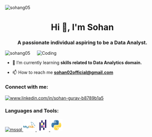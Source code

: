 <p align="left"> <img src="file:///C:/Users/sohan/Downloads/Navy%20Blue%20Geometric%20Technology%20LinkedIn%20Banner.mp4" alt="sohang05" /> </p>
<h1 align="center">Hi 👋, I'm Sohan</h1>
<h3 align="center">A passionate individual aspiring to be a Data Analyst.</h3>
<img align="right" alt="Coding" width="400" src="[https://encrypted-tbn0.gstatic.com/images?q=tbn:ANd9GcRvHYt1tGD3h3Y6O-Xh7wnvGwWYeU41arCvBA&usqp=CAU](https://i.pinimg.com/originals/e0/41/82/e04182f6094f2764001c1df50b6a2971.gif)"

<p align="left"> <img src="https://komarev.com/ghpvc/?username=sohang05&label=Profile%20views&color=0e75b6&style=flat" alt="sohang05" /> </p>

- 🌱 I’m currently learning **skills related to Data Analytics domain.**

- 📫 How to reach me **sohan02official@gmail.com**

<h3 align="left">Connect with me:</h3>
<p align="left">
<a href="https://linkedin.com/in/www.linkedin.com/in/sohan-gurav-b8789b1a5" target="blank"><img align="center" src="https://raw.githubusercontent.com/rahuldkjain/github-profile-readme-generator/master/src/images/icons/Social/linked-in-alt.svg" alt="www.linkedin.com/in/sohan-gurav-b8789b1a5" height="30" width="40" /></a>
</p>

<h3 align="left">Languages and Tools:</h3>
<p align="left"> <a href="https://www.microsoft.com/en-us/sql-server" target="_blank" rel="noreferrer"> <img src="https://www.svgrepo.com/show/303229/microsoft-sql-server-logo.svg" alt="mssql" width="40" height="40"/> </a> <a href="https://www.mysql.com/" target="_blank" rel="noreferrer"> <img src="https://raw.githubusercontent.com/devicons/devicon/master/icons/mysql/mysql-original-wordmark.svg" alt="mysql" width="40" height="40"/> </a> <a href="https://pandas.pydata.org/" target="_blank" rel="noreferrer"> <img src="https://raw.githubusercontent.com/devicons/devicon/2ae2a900d2f041da66e950e4d48052658d850630/icons/pandas/pandas-original.svg" alt="pandas" width="40" height="40"/> </a> <a href="https://www.python.org" target="_blank" rel="noreferrer"> <img src="https://raw.githubusercontent.com/devicons/devicon/master/icons/python/python-original.svg" alt="python" width="40" height="40"/> </a> </p>
